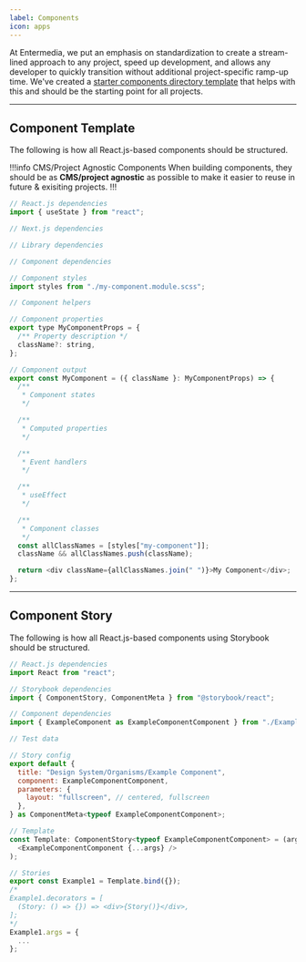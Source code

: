 ```yaml
---
label: Components
icon: apps
---
```


At Entermedia, we put an emphasis on standardization to create a stream-lined approach to any project, speed up development, and allows any developer to quickly transition without additional project-specific ramp-up time. We've created a [starter components directory template](https://github.com/Entermedia-LLC/nextjs-components) that helps with this and should be the starting point for all projects.

---

## Component Template

The following is how all React.js-based components should be structured.

!!!info CMS/Project Agnostic Components
When building components, they should be as **CMS/project agnostic** as possible to make it easier to reuse in future & exisiting projects.
!!!

```js ExampleComponent.tsx
// React.js dependencies
import { useState } from "react";

// Next.js dependencies

// Library dependencies

// Component dependencies

// Component styles
import styles from "./my-component.module.scss";

// Component helpers

// Component properties
export type MyComponentProps = {
  /** Property description */
  className?: string,
};

// Component output
export const MyComponent = ({ className }: MyComponentProps) => {
  /**
   * Component states
   */

  /**
   * Computed properties
   */

  /**
   * Event handlers
   */

  /**
   * useEffect
   */

  /**
   * Component classes
   */
  const allClassNames = [styles["my-component"]];
  className && allClassNames.push(className);

  return <div className={allClassNames.join(" ")}>My Component</div>;
};
```

---

## Component Story

The following is how all React.js-based components using Storybook should be structured.

```js ExampleComponent.stories.tsx
// React.js dependencies
import React from "react";

// Storybook dependencies
import { ComponentStory, ComponentMeta } from "@storybook/react";

// Component dependencies
import { ExampleComponent as ExampleComponentComponent } from "./ExampleComponent";

// Test data

// Story config
export default {
  title: "Design System/Organisms/Example Component",
  component: ExampleComponentComponent,
  parameters: {
    layout: "fullscreen", // centered, fullscreen
  },
} as ComponentMeta<typeof ExampleComponentComponent>;

// Template
const Template: ComponentStory<typeof ExampleComponentComponent> = (args) => (
  <ExampleComponentComponent {...args} />
);

// Stories
export const Example1 = Template.bind({});
/*
Example1.decorators = [
  (Story: () => {}) => <div>{Story()}</div>,
];
*/
Example1.args = {
  ...
};

```
